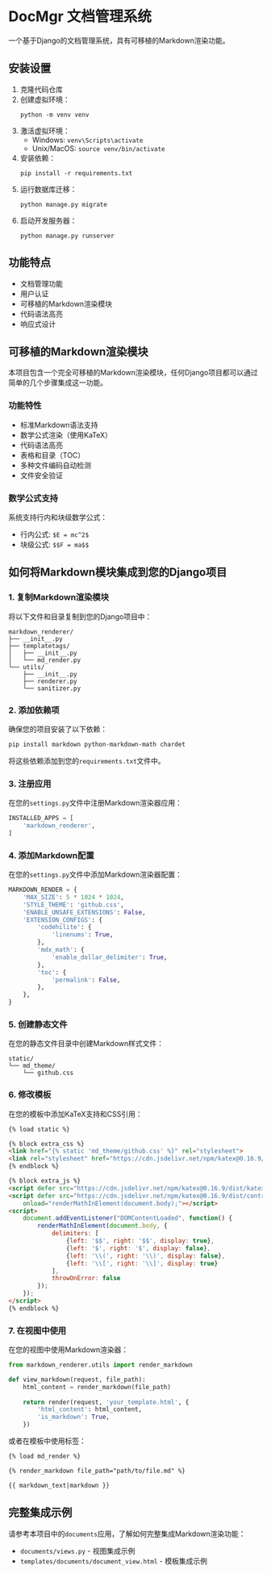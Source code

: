 # DocMgr 文档管理系统

一个基于Django的文档管理系统，具有可移植的Markdown渲染功能。

## 安装设置

1. 克隆代码仓库
2. 创建虚拟环境：
   ```
   python -m venv venv
   ```
3. 激活虚拟环境：
   - Windows: `venv\Scripts\activate`
   - Unix/MacOS: `source venv/bin/activate`
4. 安装依赖：
   ```
   pip install -r requirements.txt
   ```
5. 运行数据库迁移：
   ```
   python manage.py migrate
   ```
6. 启动开发服务器：
   ```
   python manage.py runserver
   ```

## 功能特点

- 文档管理功能
- 用户认证
- 可移植的Markdown渲染模块
- 代码语法高亮
- 响应式设计

## 可移植的Markdown渲染模块

本项目包含一个完全可移植的Markdown渲染模块，任何Django项目都可以通过简单的几个步骤集成这一功能。

### 功能特性

- 标准Markdown语法支持
- 数学公式渲染（使用KaTeX）
- 代码语法高亮
- 表格和目录（TOC）
- 多种文件编码自动检测
- 文件安全验证

### 数学公式支持

系统支持行内和块级数学公式：

- 行内公式: `$E = mc^2$`
- 块级公式: `$$F = ma$$`

## 如何将Markdown模块集成到您的Django项目

### 1. 复制Markdown渲染模块

将以下文件和目录复制到您的Django项目中：
```
markdown_renderer/
├── __init__.py
├── templatetags/
│   ├── __init__.py
│   └── md_render.py
└── utils/
    ├── __init__.py
    ├── renderer.py
    └── sanitizer.py
```

### 2. 添加依赖项

确保您的项目安装了以下依赖：

```bash
pip install markdown python-markdown-math chardet
```

将这些依赖添加到您的`requirements.txt`文件中。

### 3. 注册应用

在您的`settings.py`文件中注册Markdown渲染器应用：

```python
INSTALLED_APPS = [
    'markdown_renderer',
]
```

### 4. 添加Markdown配置

在您的`settings.py`文件中添加Markdown渲染器配置：

```python
MARKDOWN_RENDER = {
    'MAX_SIZE': 5 * 1024 * 1024,
    'STYLE_THEME': 'github.css', 
    'ENABLE_UNSAFE_EXTENSIONS': False,
    'EXTENSION_CONFIGS': {
        'codehilite': {
            'linenums': True,
        },
        'mdx_math': {
            'enable_dollar_delimiter': True,
        },
        'toc': {
            'permalink': False,
        },
    },
}
```

### 5. 创建静态文件

在您的静态文件目录中创建Markdown样式文件：

```
static/
└── md_theme/
    └── github.css
```

### 6. 修改模板

在您的模板中添加KaTeX支持和CSS引用：

```html
{% load static %}

{% block extra_css %}
<link href="{% static 'md_theme/github.css' %}" rel="stylesheet">
<link rel="stylesheet" href="https://cdn.jsdelivr.net/npm/katex@0.16.9/dist/katex.min.css">
{% endblock %}

{% block extra_js %}
<script defer src="https://cdn.jsdelivr.net/npm/katex@0.16.9/dist/katex.min.js"></script>
<script defer src="https://cdn.jsdelivr.net/npm/katex@0.16.9/dist/contrib/auto-render.min.js"
    onload="renderMathInElement(document.body);"></script>
<script>
    document.addEventListener("DOMContentLoaded", function() {
        renderMathInElement(document.body, {
            delimiters: [
                {left: '$$', right: '$$', display: true},
                {left: '$', right: '$', display: false},
                {left: '\\(', right: '\\)', display: false},
                {left: '\\[', right: '\\]', display: true}
            ],
            throwOnError: false
        });
    });
</script>
{% endblock %}
```

### 7. 在视图中使用

在您的视图中使用Markdown渲染器：

```python
from markdown_renderer.utils import render_markdown

def view_markdown(request, file_path):
    html_content = render_markdown(file_path)
    
    return render(request, 'your_template.html', {
        'html_content': html_content,
        'is_markdown': True,
    })
```

或者在模板中使用标签：

```html
{% load md_render %}

{% render_markdown file_path="path/to/file.md" %}

{{ markdown_text|markdown }}
```

## 完整集成示例

请参考本项目中的`documents`应用，了解如何完整集成Markdown渲染功能：
- `documents/views.py` - 视图集成示例
- `templates/documents/document_view.html` - 模板集成示例 
